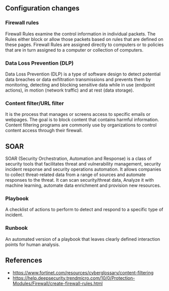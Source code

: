 ## Configuration changes
### Firewall rules
Firewall Rules examine the control information in individual packets. The Rules either block or allow those packets based on rules that are defined on these pages. Firewall Rules are assigned directly to computers or to policies that are in turn assigned to a computer or collection of computers.
### Data Loss Prevention (DLP)
Data Loss Prevention (DLP) is a type of software design to detect potential data breaches or data exfiltration transmissions and prevents them by monitoring, detecting and blocking sensitive data while in use (endpoint actions), in motion (network traffic) and at rest (data storage).
### Content filter/URL filter
It is the process that manages or screens access to specific emails or webpages. The goal is to block content that contains harmful information. Content filtering programs are commonly use by organizations to control content access through their firewall.

## SOAR
SOAR (Security Orchestration, Automation and Response) is a class of security tools that facilitates threat and vulnerability management, security incident response and security operations automation. It allows companies to collect threat-related data from a range of sources and automate responses to the threat. It can scan security/threat data, Analyze it with machine learning, automate data enrichment and provision new resources.

### Playbook
A checklist of actions to perform to detect and respond to a specific type of incident.

### Runbook
An automated version of a playbook that leaves clearly defined interaction points for human analysis.

## References
- https://www.fortinet.com/resources/cyberglossary/content-filtering
- https://help.deepsecurity.trendmicro.com/10/0/Protection-Modules/Firewall/create-firewall-rules.html
